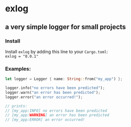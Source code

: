 # exlog
## a very simple logger for small projects

### Install
Install `exlog` by adding this line to your `Cargo.toml`:  
`exlog = "0.0.1"`

### Examples:
```rs
let logger = Logger { name: String::from("my_app") };

logger.info("no errors have been predicted");
logger.warn("an error has been predicted");
logger.error("an error occurred!");

// prints:
// [my_app:INFO] no errors have been predicted
// [my_app:WARNING] an error has been predicted
// [my_app:ERROR] an error occurred!
```

